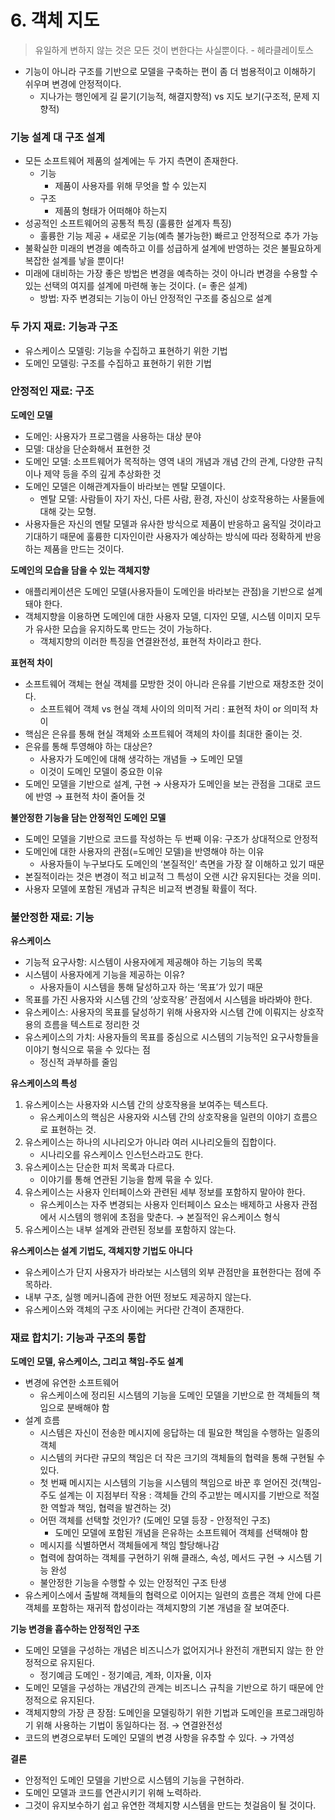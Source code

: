 # 6. 객체 지도

> 유일하게 변하지 않는 것은 모든 것이 변한다는 사실뿐이다. - 헤라클레이토스
> 
- 기능이 아니라 구조를 기반으로 모델을 구축하는 편이 좀 더 범용적이고 이해하기 쉬우며 변경에 안정적이다.
    - 지나가는 행인에게 길 묻기(기능적, 해결지향적) vs 지도 보기(구조적, 문제 지향적)

### **기능 설계 대 구조 설계**

- 모든 소프트웨어 제품의 설계에는 두 가지 측면이 존재한다.
    - 기능
        - 제품이 사용자를 위해 무엇을 할 수 있는지
    - 구조
        - 제품의 형태가 어떠해야 하는지
- 성공적인 소프트웨어의 공통적 특징 (훌륭한 설계자 특징)
    - 훌륭한 기능 제공 + 새로운 기능(예측 불가능한) 빠르고 안정적으로 추가 가능
- 불확실한 미래의 변경을 예측하고 이를 성급하게 설계에 반영하는 것은 불필요하게 복잡한 설계를 낳을 뿐이다!
- 미래에 대비하는 가장 좋은 방법은 변경을 예측하는 것이 아니라 변경을 수용할 수 있는 선택의 여지를 설계에 마련해 놓는 것이다. (= 좋은 설계)
    - 방법: 자주 변경되는 기능이 아닌 안정적인 구조를 중심으로 설계

### **두 가지 재료: 기능과 구조**

- 유스케이스 모델링: 기능을 수집하고 표현하기 위한 기법
- 도메인 모델링: 구조를 수집하고 표현하기 위한 기법

### **안정적인 재료: 구조**

**도메인 모델**

- 도메인: 사용자가 프로그램을 사용하는 대상 분야
- 모델: 대상을 단순화해서 표현한 것
- 도메인 모델: 소프트웨어가 목적하는 영역 내의 개념과 개념 간의 관계, 다양한 규칙이나 제약 등을 주의 깊게 추상화한 것
- 도메인 모델은 이해관계자들이 바라보는 멘탈 모델이다.
    - 멘탈 모델: 사람들이 자기 자신, 다른 사람, 환경, 자신이 상호작용하는 사물들에 대해 갖는 모형.
- 사용자들은 자신의 멘탈 모델과 유사한 방식으로 제품이 반응하고 움직일 것이라고 기대하기 때문에 훌륭한 디자인이란 사용자가 예상하는 방식에 따라 정확하게 반응하는 제품을 만드는 것이다.

**도메인의 모습을 담을 수 있는 객체지향**

- 애플리케이션은 도메인 모델(사용자들이 도메인을 바라보는 관점)을 기반으로 설계돼야 한다.
- 객체지향을 이용하면 도메인에 대한 사용자 모델, 디자인 모델, 시스템 이미지 모두가 유사한 모습을 유지하도록 만드는 것이 가능하다.
    - 객체지향의 이러한 특징을 연결완전성, 표현적 차이라고 한다.

**표현적 차이**

- 소프트웨어 객체는 현실 객체를 모방한 것이 아니라 은유를 기반으로 재창조한 것이다.
    - 소프트웨어 객체 vs 현실 객체 사이의 의미적 거리 : 표현적 차이 or 의미적 차이
- 핵심은 은유를 통해 현실 객체와 소프트웨어 객체의 차이를 최대한 줄이는 것.
- 은유를 통해 투영해야 하는 대상은?
    - 사용자가 도메인에 대해 생각하는 개념들 → 도메인 모델
    - 이것이 도메인 모델이 중요한 이유
- 도메인 모델을 기반으로 설계, 구현 → 사용자가 도메인을 보는 관점을 그대로 코드에 반영 → 표현적 차이 줄어들 것

**불안정한 기능을 담는 안정적인 도메인 모델**

- 도메인 모델을 기반으로 코드를 작성하는 두 번째 이유: 구조가 상대적으로 안정적
- 도메인에 대한 사용자의 관점(=도메인 모델)을 반영해야 하는 이유
    - 사용자들이 누구보다도 도메인의 ‘본질적인’ 측면을 가장 잘 이해하고 있기 때문
- 본질적이라는 것은 변경이 적고 비교적 그 특성이 오랜 시간 유지된다는 것을 의미.
- 사용자 모델에 포함된 개념과 규칙은 비교적 변경될 확률이 적다.

### 불안정한 재료: 기능

**유스케이스**

- 기능적 요구사항: 시스템이 사용자에게 제공해야 하는 기능의 목록
- 시스템이 사용자에게 기능을 제공하는 이유?
    - 사용자들이 시스템을 통해 달성하고자 하는 ‘목표’가 있기 때문
- 목표를 가진 사용자와 시스템 간의 ‘상호작용’ 관점에서 시스템을 바라봐야 한다.
- 유스케이스: 사용자의 목표를 달성하기 위해 사용자와 시스템 간에 이뤄지는 상호작용의 흐름을 텍스트로 정리한 것
- 유스케이스의 가치: 사용자들의 목표를 중심으로 시스템의 기능적인 요구사항들을 이야기 형식으로 묶을 수 있다는 점
    - 정신적 과부하를 줄임

**유스케이스의 특성**

1. 유스케이스는 사용자와 시스템 간의 상호작용을 보여주는 텍스트다.
    - 유스케이스의 핵심은 사용자와 시스템 간의 상호작용을 일련의 이야기 흐름으로 표현하는 것.
2. 유스케이스는 하나의 시나리오가 아니라 여러 시나리오들의 집합이다.
    - 시나리오를 유스케이스 인스턴스라고도 한다.
3. 유스케이스는 단순한 피처 목록과 다르다.
    - 이야기를 통해 연관된 기능을 함께 묶을 수 있다.
4. 유스케이스는 사용자 인터페이스와 관련된 세부 정보를 포함하지 말아야 한다.
    - 유스케이스는 자주 변경되는 사용자 인터페이스 요소는 배제하고 사용자 관점에서 시스템의 행위에 초점을 맞춘다. → 본질적인 유스케이스 형식
5. 유스케이스는 내부 설계와 관련된 정보를 포함하지 않는다.

**유스케이스는 설계 기법도, 객체지향 기법도 아니다**

- 유스케이스가 단지 사용자가 바라보는 시스템의 외부 관점만을 표현한다는 점에 주목하라.
- 내부 구조, 실행 메커니즘에 관한 어떤 정보도 제공하지 않는다.
- 유스케이스와 객체의 구조 사이에는 커다란 간격이 존재한다.

### 재료 합치기: 기능과 구조의 통합

**도메인 모델, 유스케이스, 그리고 책임-주도 설계**

- 변경에 유연한 소프트웨어
    - 유스케이스에 정리된 시스템의 기능을 도메인 모델을 기반으로 한 객체들의 책임으로 분배해야 함
- 설계 흐름
    - 시스템은 자신이 전송한 메시지에 응답하는 데 필요한 책임을 수행하는 일종의 객체
    - 시스템의 커다란 규모의 책임은 더 작은 크기의 객체들의 협력을 통해 구현될 수 있다.
    - 첫 번째 메시지는 시스템의 기능을 시스템의 책임으로 바꾼 후 얻어진 것(책임-주도 설계는 이 지점부터 작용 : 객체들 간의 주고받는 메시지를 기반으로 적절한 역할과 책임, 협력을 발견하는 것)
    - 어떤 객체를 선택할 것인가? (도메인 모델 등장 - 안정적인 구조)
        - 도메인 모델에 포함된 개념을 은유하는 소프트웨어 객체를 선택해야 함
    - 메시지를 식별하면서 객체들에게 책임 할당해나감
    - 협력에 참여하는 객체를 구현하기 위해 클래스, 속성, 메서드 구현 → 시스템 기능 완성
    - 불안정한 기능을 수행할 수 있는 안정적인 구조 탄생
- 유스케이스에서 출발해 객체들의 협력으로 이어지는 일련의 흐름은 객체 안에 다른 객체를 포함하는 재귀적 합성이라는 객체지향의 기본 개념을 잘 보여준다.

**기능 변경을 흡수하는 안정적인 구조**

- 도메인 모델을 구성하는 개념은 비즈니스가 없어지거나 완전히 개편되지 않는 한 안정적으로 유지된다.
    - 정기예금 도메인 - 정기예금, 계좌, 이자율, 이자
- 도메인 모델을 구성하는 개념간의 관계는 비즈니스 규칙을 기반으로 하기 때문에 안정적으로 유지된다.
- 객체지향의 가장 큰 장점: 도메인을 모델링하기 위한 기법과 도메인을 프로그래밍하기 위해 사용하는 기법이 동일하다는 점. → 연결완전성
- 코드의 변경으로부터 도메인 모델의 변경 사항을 유추할 수 있다. → 가역성

**결론**

- 안정적인 도메인 모델을 기반으로 시스템의 기능을 구현하라.
- 도메인 모델과 코드를 연관시키기 위해 노력하라.
- 그것이 유지보수하기 쉽고 유연한 객체지향 시스템을 만드는 첫걸음이 될 것이다.
